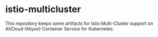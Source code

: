 # istio-multicluster

This repository keeps some artifacts for Istio Multi-Cluster support on AliCloud (Aliyun) Container Service for Kubernetes.
